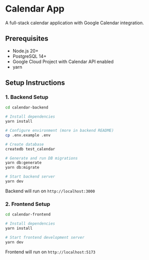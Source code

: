 # Calendar App

A full-stack calendar application with Google Calendar integration.

## Prerequisites

- Node.js 20+
- PostgreSQL 14+
- Google Cloud Project with Calendar API enabled
- yarn

## Setup Instructions

### 1. Backend Setup

```bash
cd calendar-backend

# Install dependencies
yarn install

# Configure environment (more in backend README)
cp .env.example .env

# Create database
createdb test_calendar

# Generate and run DB migrations
yarn db:generate
yarn db:migrate

# Start backend server
yarn dev
```

Backend will run on `http://localhost:3000`

### 2. Frontend Setup

```bash
cd calendar-frontend

# Install dependencies
yarn install

# Start frontend development server
yarn dev
```

Frontend will run on `http://localhost:5173`
